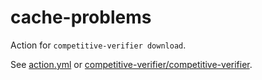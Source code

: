 # cache-problems
Action for `competitive-verifier download`.

See [action.yml](action.yml) or [competitive-verifier/competitive-verifier](https://github.com/competitive-verifier/competitive-verifier).